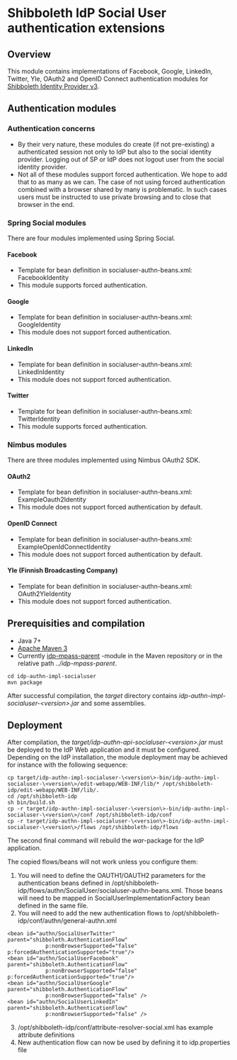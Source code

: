 # Shibboleth IdP Social User authentication extensions

## Overview

This module contains implementations of Facebook, Google, LinkedIn, Twitter, Yle, OAuth2 and OpenID Connect authentication modules for [Shibboleth Identity Provider v3](https://wiki.shibboleth.net/confluence/display/IDP30/Home).

## Authentication modules

### Authentication concerns
- By their very nature, these modules do create (if not pre-existing) a authenticated session not only to IdP but also to the social identity provider. Logging out of SP or IdP does not logout user from the social identity provider. 
- Not all of these modules support forced authentication. We hope to add that to as many as we can. The case of not using forced authentication combined with a browser shared by many is problematic. In such cases users must be instructed to use private browsing and to close that browser in the end. 

### Spring Social modules
There are four modules implemented using Spring Social.  

#### Facebook
- Template for bean definition in socialuser-authn-beans.xml: FacebookIdentity
- This module supports forced authentication.

#### Google
- Template for bean definition in socialuser-authn-beans.xml: GoogleIdentity
- This module does not support forced authentication.

#### LinkedIn
- Template for bean definition in socialuser-authn-beans.xml: LinkedInIdentity
- This module does not support forced authentication.

#### Twitter
- Template for bean definition in socialuser-authn-beans.xml: TwitterIdentity
- This module supports forced authentication.

### Nimbus modules
There are three modules implemented using Nimbus OAuth2 SDK.  

#### OAuth2 
- Template for bean definition in socialuser-authn-beans.xml: ExampleOauth2Identity
- This module does not support forced authentication by default.

#### OpenID Connect
- Template for bean definition in socialuser-authn-beans.xml: ExampleOpenIdConnectIdentity
- This module does not support forced authentication by default.

#### Yle (Finnish Broadcasting Company)
- Template for bean definition in socialuser-authn-beans.xml: OAuth2YleIdentity
- This module does not support forced authentication.

## Prerequisities and compilation

- Java 7+
- [Apache Maven 3](https://maven.apache.org/)
- Currently [idp-mpass-parent](https://github.com/Digipalvelutehdas/MPASS-proxy/tree/master/idp-mpass-parent) -module in the Maven repository or in the relative path _../idp-mpass-parent_.

```
cd idp-authn-impl-socialuser
mvn package
```

After successful compilation, the _target_ directory contains _idp-authn-impl-socialuser-\<version\>.jar_ and some assemblies.

## Deployment

After compilation, the _target/idp-authn-api-socialuser-\<version\>.jar_ must be deployed to the IdP Web application and it must be configured. Depending on the IdP installation, the module deployment may be achieved for instance with the following sequence:

```
cp target/idp-authn-impl-socialuser-\<version\>-bin/idp-authn-impl-socialuser-\<version\>/edit-webapp/WEB-INF/lib/* /opt/shibboleth-idp/edit-webapp/WEB-INF/lib/.
cd /opt/shibboleth-idp
sh bin/build.sh
cp -r target/idp-authn-impl-socialuser-\<version\>-bin/idp-authn-impl-socialuser-\<version\>/conf /opt/shibboleth-idp/conf
cp -r target/idp-authn-impl-socialuser-\<version\>-bin/idp-authn-impl-socialuser-\<version\>/flows /opt/shibboleth-idp/flows
```

The second final command will rebuild the _war_-package for the IdP application.

The copied flows/beans will not work unless you configure them:

1. You will need to define the OAUTH1/OAUTH2 parameters for the  authentication beans defined in /opt/shibboleth-idp/flows/authn/SocialUser/socialuser-authn-beans.xml. Those beans will need to be mapped in SocialUserImplementationFactory bean defined in the same file. 
2. You will need to add the new authentication flows to /opt/shibboleth-idp/conf/authn/general-authn.xml

```
<bean id="authn/SocialUserTwitter" parent="shibboleth.AuthenticationFlow"
            p:nonBrowserSupported="false" p:forcedAuthenticationSupported="true"/>
<bean id="authn/SocialUserFacebook" parent="shibboleth.AuthenticationFlow"
            p:nonBrowserSupported="false" p:forcedAuthenticationSupported="true"/>       
<bean id="authn/SocialUserGoogle" parent="shibboleth.AuthenticationFlow"
            p:nonBrowserSupported="false" />
<bean id="authn/SocialUserLinkedIn" parent="shibboleth.AuthenticationFlow"
            p:nonBrowserSupported="false" />
```
3. /opt/shibboleth-idp/conf/attribute-resolver-social.xml has example attribute definitions
4. New authentication flow can now be used by defining it to idp.properties file